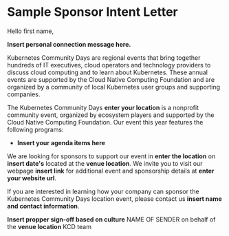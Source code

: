 
# Sample Sponsor Intent Letter

Hello first name,

**Insert personal connection message here.**

Kubernetes Community Days are regional events that bring together hundreds of IT executives, cloud operators and technology providers to discuss cloud computing and to learn about Kubernetes.  These annual events are supported by the Cloud Native Computing Foundation and are organized by a community of local Kubernetes user groups and supporting companies.

The Kubernetes Community Days **enter your location** is a nonprofit community event, organized by ecosystem players and supported by the Cloud Native Computing Foundation. Our event this year features the following programs:

* **Insert your agenda items here**

We are looking for sponsors to support our event in **enter the location** on **insert date's** located at the **venue location**. We invite you to visit our webpage **insert link** for additional event and sponsorship details at **enter your website url**. 

If you are interested in learning how your company can sponsor the Kubernetes Community Days location event, please contact us **insert name and contact information**.

**Insert propper sign-off based on culture**
NAME OF SENDER on behalf of the **venue location** KCD team
